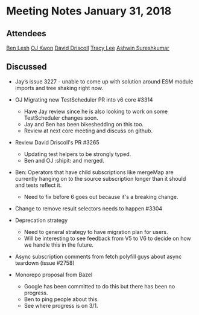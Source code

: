 # Meeting Notes January 31, 2018

## Attendees

[Ben Lesh](https://github.com/benlesh)
[OJ Kwon](https://github.com/kwonoj)
[David Driscoll](http://github.com/david-driscoll)
[Tracy Lee](http://github.com/ladyleet)
[Ashwin Sureshkumar](http://github.com/ashwin-sureshkumar)

## Discussed

* Jay’s issue 3227 - unable to come up with solution around ESM module imports and tree shaking right now.

* OJ Migrating new TestScheduler PR into v6 core #3314
  * Have Jay review since he is also looking to work on some TestScheduler changes soon.
  * Jay and Ben has been bikeshedding on this too.
  * Review at next core meeting and discuss on github.

* Review David Driscoll's PR #3265
  * Updating test helpers to be strongly typed.
  * Ben and OJ :shipit: and merged.

* Ben: Operators that have child subscriptions like mergeMap are currently hanging on to the source subscription longer than it should and tests reflect it.
  * Need to fix before 6 goes out because it's a breaking change.

* Change to remove result selectors needs to happen #3304

* Deprecation strategy
  * Need to general strategy to have migration plan for users.
  * Will be interesting to see feedback from V5 to V6 to decide on how we handle this in the future.

* Async subscription comments from fetch polyfill guys about async teardown (issue #2758)

* Monorepo proposal from Bazel
  * Google has been committed to do this but there has been no progress.
  * Ben to ping people about this.
  * See where progress is on 3/1.